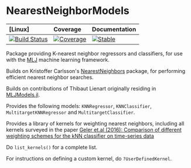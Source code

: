 # NearestNeighborModels
| [Linux] | Coverage | Documentation |
| :------------ | :------- | :------------ |
| [![Build Status](https://github.com/alan-turing-institute/NearestNeighborModels.jl/workflows/CI/badge.svg)](https://github.com/alan-turing-institute/NearestNeighborModels.jl/actions) | [![Coverage](https://codecov.io/gh/alan-turing-institute/NearestNeighborModels.jl/branch/master/graph/badge.svg)](https://codecov.io/gh/vollmersj/NearestNeighborModels.jl) | [![Stable](https://img.shields.io/badge/docs-dev-blue.svg)](https://alan-turing-institute.github.io/NearestNeighborModels.jl/stable/) |


Package providing K-nearest neighbor regressors and classifiers, for use with the [MLJ](https://alan-turing-institute.github.io/MLJ.jl/dev/) machine learning framework.

Builds on Kristoffer Carlsson's [NearestNeighbors](https://github.com/KristofferC/NearestNeighbors.jl) package, for performing efficient nearest neighbor searches.

Builds on contributions of Thibaut Lienart originally residing in [MLJModels.jl](https://github.com/alan-turing-institute/MLJModels.jl/blob/98618d7be53f72054de284fa1796c5292d9071bb/src/NearestNeighbors.jl#L1).

Provides the following models: `KNNRegressor`, `KNNClassifier`,
`MultitargetKNNRegressor` and `MultitargetClassifier`.

Provides a library of kernels for weighting nearest neighbors, including
all kernels surveyed in the paper [Geler et.al (2016):
Comparison of different weighting schemes for the kNN classifier on
time-series
data](https://perun.pmf.uns.ac.rs/radovanovic/publications/2016-kais-knn-weighting.pdf)

Do `list_kernels()` for a complete list. 

For instructions on defining a custom kernel, do `?UserDefinedKernel`.
